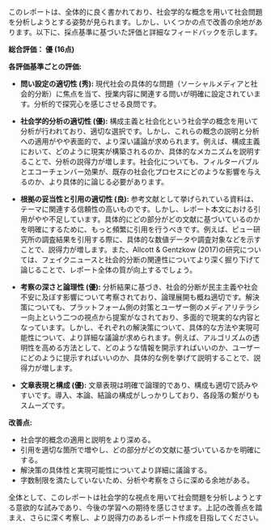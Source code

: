 このレポートは、全体的に良く書かれており、社会学的な概念を用いて社会問題を分析しようとする姿勢が見られます。しかし、いくつかの点で改善の余地があります。以下に、採点基準に基づいた評価と詳細なフィードバックを示します。

**総合評価： 優 (16点)**

**各評価基準ごとの評価:**

* **問い設定の適切性 (秀):**  現代社会の具体的な問題（ソーシャルメディアと社会的分断）に焦点を当て、授業内容に関連する問いが明確に設定されています。分析的で探究心を感じさせる良問です。

* **社会学的分析の適切性 (優):** 構成主義と社会化という社会学の概念を用いて分析が行われており、適切な選択です。しかし、これらの概念の説明と分析への適用がやや表面的で、より深い議論が求められます。例えば、構成主義において、どのように現実が構築されるのか、具体的なメカニズムを説明することで、分析の説得力が増します。社会化についても、フィルターバブルとエコーチェンバー効果が、既存の社会化プロセスにどのような影響を与えるのか、より具体的に論じる必要があります。

* **根拠の妥当性と引用の適切性 (良):** 参考文献として挙げられている資料は、テーマに関連する信頼性の高いものです。しかし、レポート本文における引用がやや不足しています。具体的にどの部分がどの文献に基づいているのかを明確にするために、もっと頻繁に引用を行うべきです。例えば、ピュー研究所の調査結果を引用する際に、具体的な数値データや調査対象などを示すことで、説得力が増します。また、Allcott & Gentzkow (2017)の研究については、フェイクニュースと社会的分断の関連性についてより深く掘り下げて論じることで、レポート全体の質が向上するでしょう。

* **考察の深さと論理性 (優):** 分析結果に基づき、社会的分断が民主主義や社会不安に及ぼす影響について考察されており、論理展開も概ね適切です。解決策についても、プラットフォーム側の対策とユーザー側のメディアリテラシー向上という二つの視点から提案がなされており、多面的で現実的な内容となっています。しかし、それぞれの解決策について、具体的な方法や実現可能性について、より詳細な議論が求められます。例えば、アルゴリズムの透明性を高める方法として、どのような情報を開示すればいいのか、ユーザーにどのように提示すればいいのか、具体的な例を挙げて説明することで、説得力が増します。

* **文章表現と構成 (優):** 文章表現は明確で論理的であり、構成も適切で読みやすいです。導入、本論、結論の構成がしっかりしており、各段落の繋がりもスムーズです。


**改善点:**

* 社会学的概念の適用と説明をより深める。
* 引用を適切な箇所で増やし、どの部分がどの文献に基づいているかを明確にする。
* 解決策の具体性と実現可能性についてより詳細に議論する。
* 字数制限を満たしていないため、分析や考察をさらに深める余地がある。


全体として、このレポートは社会学的な視点を用いて社会問題を分析しようとする意欲的な試みであり、今後の学習への期待を感じさせます。上記の改善点を踏まえ、さらに深く考察し、より説得力のあるレポート作成を目指してください。
